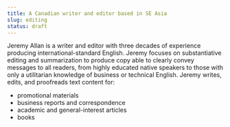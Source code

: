 ```yaml
---
title: A Canadian writer and editor based in SE Asia
slug: editing
status: draft
---
```


Jeremy Allan is a writer and editor with three decades of experience producing international-standard English. Jeremy focuses on substantiative editing and summarization to produce copy able to clearly convey messages to all readers, from highly educated native speakers to those with only a utilitarian knowledge of business or technical English. Jeremy  writes, edits, and proofreads text content for: 

- promotional materials
- business reports and correspondence
- academic and general-interest articles
- books  
